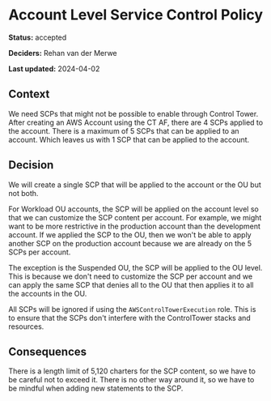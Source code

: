 # Account Level Service Control Policy

**Status:** accepted

**Deciders:** Rehan van der Merwe

**Last updated:** 2024-04-02

## Context

We need SCPs that might not be possible to enable through Control Tower. After creating an AWS Account using the 
CT AF, there are 4 SCPs applied to the account. There is a maximum of 5 SCPs that can be applied to an account. 
Which leaves us with 1 SCP that can be applied to the account. 

## Decision

We will create a single SCP that will be applied to the account or the OU but not both. 

For Workload OU accounts, the 
SCP will be applied on the account level so that we can customize the SCP content per account. For example, we might
want to be more restrictive in the production account than the development account. If we applied the SCP to the OU,
then we won't be able to apply another SCP on the production account because we are already on the 5 SCPs per account. 

The exception is the Suspended OU, the SCP will be applied to the OU level. This is because we don't need to customize the SCP
per account and we can apply the same SCP that denies all to the OU that then applies it to all the accounts in the OU.

All SCPs will be ignored if using the `AWSControlTowerExecution` role. This is to ensure that the SCPs don't interfere 
with the ControlTower stacks and resources. 

## Consequences

There is a length limit of 5,120 charters for the SCP content, so we have to be careful not to exceed it. There is no 
other way around it, so we have to be mindful when adding new statements to the SCP.